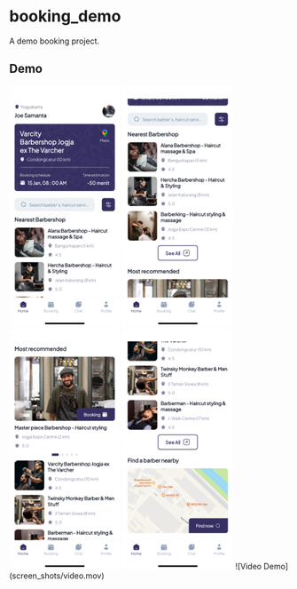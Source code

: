 # booking_demo

A demo booking project.

## Demo

<img src="screen_shots/1.png" alt="Image 1" width="200"/>
<img src="screen_shots/2.png" alt="Image 2" width="200"/>
<img src="screen_shots/3.png" alt="Image 3" width="200"/>
<img src="screen_shots/4.png" alt="Image 4" width="200"/>
![Video Demo](screen_shots/video.mov)